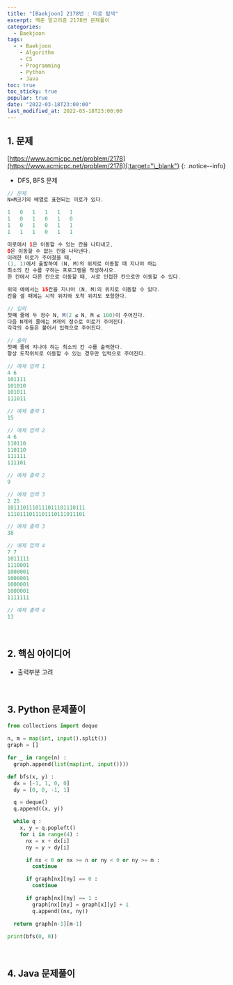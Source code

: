 ```yaml
---
title: "[Baekjoon] 2178번 : 미로 탐색"
excerpt: 백준 알고리즘 2178번 문제풀이
categories:
  - Baekjoon
tags:
  - - Baekjoon
    - Algorithm
    - CS
    - Programming
    - Python
    - Java
toc: true
toc_sticky: true
popular: true
date: "2022-03-18T23:00:00"
last_modified_at: 2022-03-18T23:00:00
---
```


## 1. 문제

[https://www.acmicpc.net/problem/2178](https://www.acmicpc.net/problem/2178){:target="\_blank"}
{: .notice--info}

- DFS, BFS 문제

```java
// 문제
N×M크기의 배열로 표현되는 미로가 있다.

1	0	1	1	1	1
1	0	1	0	1	0
1	0	1	0	1	1
1	1	1	0	1	1

미로에서 1은 이동할 수 있는 칸을 나타내고,
0은 이동할 수 없는 칸을 나타낸다.
이러한 미로가 주어졌을 때,
(1, 1)에서 출발하여 (N, M)의 위치로 이동할 때 지나야 하는
최소의 칸 수를 구하는 프로그램을 작성하시오.
한 칸에서 다른 칸으로 이동할 때, 서로 인접한 칸으로만 이동할 수 있다.

위의 예에서는 15칸을 지나야 (N, M)의 위치로 이동할 수 있다.
칸을 셀 때에는 시작 위치와 도착 위치도 포함한다.

// 입력
첫째 줄에 두 정수 N, M(2 ≤ N, M ≤ 100)이 주어진다.
다음 N개의 줄에는 M개의 정수로 미로가 주어진다.
각각의 수들은 붙어서 입력으로 주어진다.

// 출력
첫째 줄에 지나야 하는 최소의 칸 수를 출력한다.
항상 도착위치로 이동할 수 있는 경우만 입력으로 주어진다.

// 예제 입력 1
4 6
101111
101010
101011
111011

// 예제 출력 1
15

// 예제 입력 2
4 6
110110
110110
111111
111101

// 예제 출력 2
9

// 예제 입력 3
2 25
1011101110111011101110111
1110111011101110111011101

// 예제 출력 3
38

// 예제 입력 4
7 7
1011111
1110001
1000001
1000001
1000001
1000001
1111111

// 예제 출력 4
13
```

<br>

## 2. 핵심 아이디어

- 출력부분 고려

<br>

## 3. Python 문제풀이

```python
from collections import deque

n, m = map(int, input().split())
graph = []

for _ in range(n) :
  graph.append(list(map(int, input())))

def bfs(x, y) :
  dx = [-1, 1, 0, 0]
  dy = [0, 0, -1, 1]

  q = deque()
  q.append((x, y))

  while q :
    x, y = q.popleft()
    for i in range(4) :
      nx = x + dx[i]
      ny = y + dy[i]

      if nx < 0 or nx >= n or ny < 0 or ny >= m :
        continue

      if graph[nx][ny] == 0 :
        continue

      if graph[nx][ny] == 1 :
        graph[nx][ny] = graph[x][y] + 1
        q.append((nx, ny))

  return graph[n-1][m-1]

print(bfs(0, 0))
```

<br>

## 4. Java 문제풀이

```java

```
